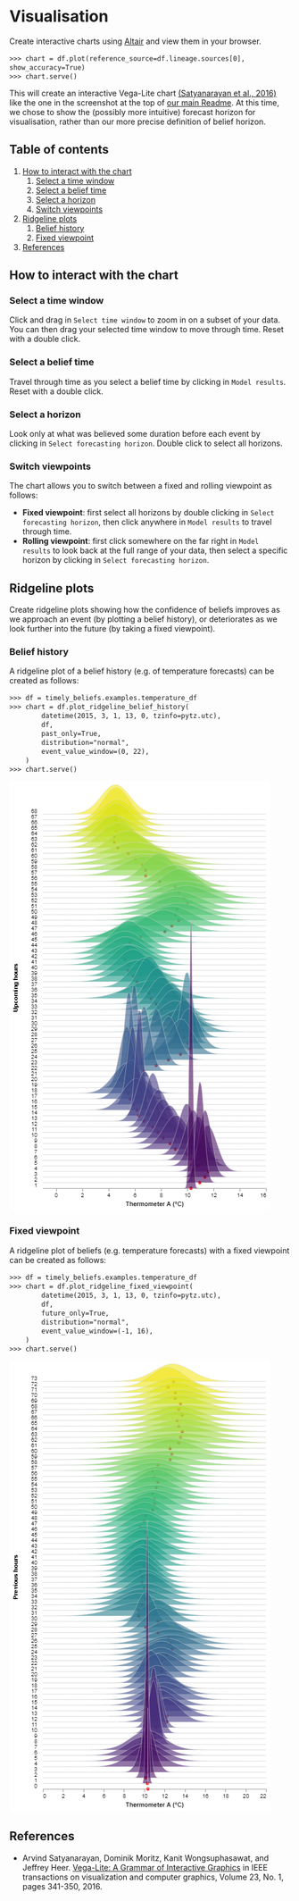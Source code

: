 # Visualisation

Create interactive charts using [Altair](http://altair-viz.github.io) and view them in your browser.

    >>> chart = df.plot(reference_source=df.lineage.sources[0], show_accuracy=True)
    >>> chart.serve()

This will create an interactive Vega-Lite chart [(Satyanarayan et al., 2016)](#references) like the one in the screenshot at the top of [our main Readme](README.md).
At this time, we chose to show the (possibly more intuitive) forecast horizon for visualisation,
rather than our more precise definition of belief horizon.

## Table of contents

1. [How to interact with the chart](#how-to-interact-with-the-chart)
    1. [Select a time window](#select-a-time-window)
    1. [Select a belief time](#select-a-belief-time)
    1. [Select a horizon](#select-a-horizon)
    1. [Switch viewpoints](#switch-viewpoints)
1. [Ridgeline plots](#ridgeline-plots)
    1. [Belief history](#belief-history)
    1. [Fixed viewpoint](#fixed-viewpoint)
1. [References](#references)

## How to interact with the chart

### Select a time window

Click and drag in `Select time window` to zoom in on a subset of your data.
You can then drag your selected time window to move through time.
Reset with a double click.

### Select a belief time

Travel through time as you select a belief time by clicking in `Model results`.
Reset with a double click.

### Select a horizon

Look only at what was believed some duration before each event by clicking in `Select forecasting horizon`.
Double click to select all horizons.

### Switch viewpoints

The chart allows you to switch between a fixed and rolling viewpoint as follows:
- **Fixed viewpoint**: first select all horizons by double clicking in `Select forecasting horizon`, then click anywhere in `Model results` to travel through time.
- **Rolling viewpoint**: first click somewhere on the far right in `Model results` to look back at the full range of your data, then select a specific horizon by clicking in `Select forecasting horizon`.

## Ridgeline plots

Create ridgeline plots showing how the confidence of beliefs improves as we approach an event (by plotting a belief history),
or deteriorates as we look further into the future (by taking a fixed viewpoint).

### Belief history

A ridgeline plot of a belief history (e.g. of temperature forecasts) can be created as follows:

    >>> df = timely_beliefs.examples.temperature_df
    >>> chart = df.plot_ridgeline_belief_history(
            datetime(2015, 3, 1, 13, 0, tzinfo=pytz.utc),
            df,
            past_only=True,
            distribution="normal",
            event_value_window=(0, 22),
        )
    >>> chart.serve()

![Ridgeline fixed viewpoint](fixed_viewpoint_ridgeline.png "Fixed viewpoint")

### Fixed viewpoint

A ridgeline plot of beliefs (e.g. temperature forecasts) with a fixed viewpoint can be created as follows:

    >>> df = timely_beliefs.examples.temperature_df
    >>> chart = df.plot_ridgeline_fixed_viewpoint(
            datetime(2015, 3, 1, 13, 0, tzinfo=pytz.utc),
            df,
            future_only=True,
            distribution="normal",
            event_value_window=(-1, 16),
        )
    >>> chart.serve()
    
![Ridgeline belief history](belief_history_ridgeline.png "Belief history")

## References

- Arvind Satyanarayan, Dominik Moritz, Kanit Wongsuphasawat, and Jeffrey Heer. [Vega-Lite: A Grammar of Interactive Graphics](https://idl.cs.washington.edu/files/2017-VegaLite-InfoVis.pdf) in IEEE transactions on visualization and computer graphics, Volume 23, No. 1, pages 341-350, 2016.
